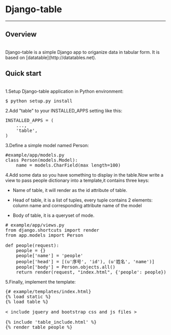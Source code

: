 # Django-table

_____________________________________________________________________

## Overview
<br>
Django-table is a simple Django app to origanize data in tabular form.
It is based on [datatable](http://datatables.net).

## Quick start
<br>
1.Setup Django-table application in Python environment:

<pre>$ python setup.py install</pre>

2.Add "table" to your INSTALLED_APPS setting like this:

<pre>INSTALLED_APPS = (
    ...,
    'table',
)</pre>

3.Define a simple model named Person:

<pre>#example/app/models.py
class Person(models.Model):
    name = models.CharField(max_length=100)</pre>

4.Add some data so you have something to display in the table.Now write a view to pass people dictionary into a template,it contains three keys:<br>

- Name of table, it will render as the id attribute of table.<br>

- Head of table, it is a list of tuples, every tuple contains 2 elements: column name and corresponding attribute name of the model<br>

- Body of table, it is a queryset of mode.<br>

<pre># example/app/views.py
from django.shortcuts import render
from app.models import Person

def people(request):
    people = {}
    people['name'] = 'people'
    people['head'] = [(u'序号', 'id'), (u'姓名', 'name')]
    people['body'] = Person.objects.all()
    return render(request, "index.html", {'people': people})</pre>

5.Finally, implement the template:
<pre>{# example/templates/index.html}
{% load static %}
{% load table %}

< include jquery and bootstrap css and js files >

{% include 'table_include.html' %}
{% render_table people %}</pre>
